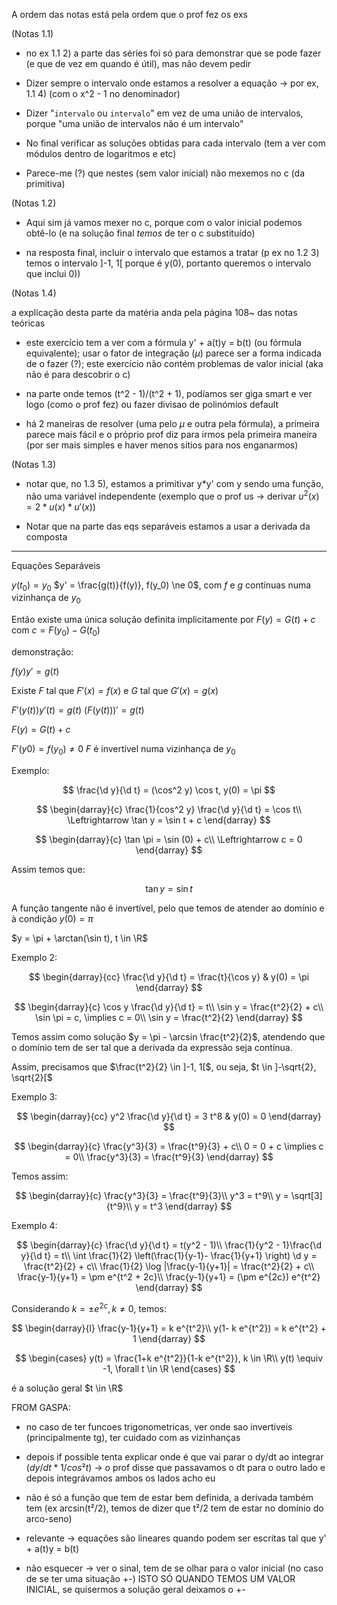 A ordem das notas está pela ordem que o prof fez os exs

(Notas 1.1)

- no ex 1.1 2) a parte das séries foi só para demonstrar que se pode fazer (e que de vez em quando é útil), mas não devem pedir

- Dizer sempre o intervalo onde estamos a resolver a equação -> por ex, 1.1 4) (com o x^2 - 1 no denominador)

- Dizer "`intervalo` ou `intervalo`" em vez de uma união de intervalos, porque "uma união de intervalos não é um intervalo"

- No final verificar as soluções obtidas para cada intervalo (tem a ver com módulos dentro de logaritmos e etc)

- Parece-me (?) que nestes (sem valor inicial) não mexemos no c (da primitiva)

(Notas 1.2)

- Aqui sim já vamos mexer no c, porque com o valor inicial podemos obtê-lo (e na solução final _temos_ de ter o c substituído)

- na resposta final, incluir o intervalo que estamos a tratar (p ex no 1.2 3) temos o intervalo ]-1, 1[ porque é y(0), portanto queremos o intervalo que inclui 0))

(Notas 1.4)

a explicação desta parte da matéria anda pela página 108~ das notas teóricas

- este exercício tem a ver com a fórmula y' + a(t)y = b(t) (ou fórmula equivalente); usar o fator de integração ($\mu$) parece ser a forma indicada de o fazer (?); este exercício não contém problemas de valor inicial (aka não é para descobrir o c)

- na parte onde temos (t^2 - 1)/(t^2 + 1), podíamos ser giga smart e ver logo (como o prof fez) ou fazer divisao de polinómios default

- há 2 maneiras de resolver (uma pelo $\mu$ e outra pela fórmula), a primeira parece mais fácil e o próprio prof diz para irmos pela primeira maneira (por ser mais simples e haver menos sítios para nos enganarmos)

(Notas 1.3)

- notar que, no 1.3 5), estamos a primitivar y\*y' com y sendo uma função, não uma variável independente (exemplo que o prof us -> derivar $u^2(x) = 2*u(x)*u'(x)$)

- Notar que na parte das eqs separáveis estamos a usar a derivada da composta

---

Equações Separáveis

$y(t_0) = y_0$
$y' = \frac{g(t)}{f(y)}, f(y_0) \ne 0$, com $f$ e $g$ contínuas numa vizinhança de $y_0$

Então existe uma única solução definita implicitamente por $F(y) = G(t) + c$ com $c=F(y_0) - G(t_0)$

demonstração:

$f(y) y' = g(t)$

Existe $F$ tal que $F'(x) = f(x)$ e $G$ tal que $G'(x) = g(x)$

$F'(y(t)) y'(t) = g(t)$
$(F(y(t)))' = g(t)$

$F(y) = G(t) + c$

$F'(y0) = f(y_0) \ne 0$
$F$ é invertível numa vizinhança de $y_0$

Exemplo:

$$
\frac{\d y}{\d t} = (\cos^2 y) \cos t, y(0) = \pi
$$

$$
\begin{darray}{c}
\frac{1}{cos^2 y} \frac{\d y}{\d t} = \cos t\\
\Leftrightarrow \tan y = \sin t + c
\end{darray}
$$

$$
\begin{darray}{c}
\tan \pi = \sin (0) + c\\
\Leftrightarrow c = 0
\end{darray}
$$

Assim temos que:

$$
\tan y = \sin t
$$

A função tangente não é invertível, pelo que temos de atender ao domínio e à condição $y(0) = \pi$

$y = \pi + \arctan(\sin t), t \in \R$

Exemplo 2:

$$
\begin{darray}{cc}
\frac{\d y}{\d t} = \frac{t}{\cos y} & y(0) = \pi
\end{darray}
$$

$$
\begin{darray}{c}
\cos y \frac{\d y}{\d t} = t\\
\sin y = \frac{t^2}{2} + c\\
\sin \pi = c, \implies c = 0\\
\sin y = \frac{t^2}{2}
\end{darray}
$$

Temos assim como solução $y = \pi - \arcsin \frac{t^2}{2}$, atendendo que o domínio tem de ser tal que a derivada da expressão seja contínua.

Assim, precisamos que $\frac{t^2}{2} \in ]-1, 1[$, ou seja, $t \in ]-\sqrt{2}, \sqrt{2}[$

Exemplo 3:

$$
\begin{darray}{cc}
y^2 \frac{\d y}{\d t} = 3 t^8 & y(0) = 0
\end{darray}
$$

$$
\begin{darray}{c}
\frac{y^3}{3} = \frac{t^9}{3} + c\\
0 = 0 + c \implies c = 0\\
\frac{y^3}{3} = \frac{t^9}{3}
\end{darray}
$$

Temos assim:

$$
\begin{darray}{c}
\frac{y^3}{3} = \frac{t^9}{3}\\
y^3 = t^9\\
y = \sqrt[3]{t^9}\\
y = t^3
\end{darray}
$$

Exemplo 4:

$$
\begin{darray}{c}
\frac{\d y}{\d t} = t(y^2 - 1)\\
\frac{1}{y^2 - 1}\frac{\d y}{\d t} = t\\
\int \frac{1}{2} \left(\frac{1}{y-1}- \frac{1}{y+1} \right) \d y = \frac{t^2}{2} + c\\
\frac{1}{2} \log |\frac{y-1}{y+1}| = \frac{t^2}{2} + c\\
\frac{y-1}{y+1} = \pm e^{t^2 + 2c}\\
\frac{y-1}{y+1} = (\pm e^{2c}) e^{t^2}
\end{darray}
$$

Considerando $k = \pm e^{2c}, k \ne 0$, temos:

$$
\begin{darray}{l}
\frac{y-1}{y+1} = k e^{t^2}\\
y(1- k e^{t^2}) = k e^{t^2} + 1
\end{darray}
$$

$$
\begin{cases}
y(t) = \frac{1+k e^{t^2}}{1-k e^{t^2}}, k \in \R\\
y(t) \equiv -1, \forall t \in \R
\end{cases}
$$

é a solução geral $t \in \R$

FROM GASPA:

- no caso de ter funcoes trigonometricas, ver onde sao invertiveis (principalmente tg), ter cuidado com as vizinhanças

- depois if possible tenta explicar onde é que vai parar o dy/dt ao integrar $(dy/dt * 1/cos²t)$ -> o prof disse que passavamos o dt para o outro lado e depois integrávamos ambos os lados acho eu

- não é só a função que tem de estar bem definida, a derivada também tem (ex arcsin(t²/2), temos de dizer que t²/2 tem de estar no domínio do arco-seno)

- relevante -> equações são lineares quando podem ser escritas tal que y' + a(t)y = b(t)

- não esquecer -> ver o sinal, tem de se olhar para o valor inicial (no caso de se ter uma situação +-) ISTO SÓ QUANDO TEMOS UM VALOR INICIAL, se quisermos a solução geral deixamos o +-
